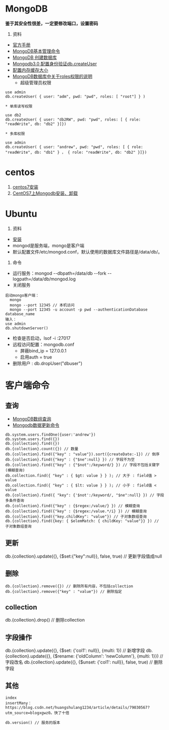# MongoDB

**鉴于其安全性很差，一定要修改端口，设置密码**

1. 资料
  * [官方手册](https://docs.mongodb.com/manual/reference/)
  * [MongoDB基本管理命令](http://blog.csdn.net/shirdrn/article/details/7105539)
  * [MongoDB 创建数据库](http://www.yiibai.com/mongodb/mongodb_create_database.html)
  * [Mongodb3.0 配置身份验证db.createUser](http://bbs.51cto.com/thread-1146654-1.html)
  * [配置内存缓存大小](https://www.cnblogs.com/bonelee/p/8366050.html)
  * [MongoDB数据库中关于roles权限的说明](http://www.asni.cn/1525)
    * 超级管理员权限
```
use admin
db.createUser( { user: "adm", pwd: "pwd", roles: [ "root"] } )
```
    * 单库读写权限
```
use db2
db.createUser( { user: "db2RW", pwd: "pwd", roles: [ { role: "readWrite", db: "db2" }]})
```
    * 多库权限
```
use admin
db.createUser( { user: "andrew", pwd: "pwd", roles: [ { role: "readWrite", db: "db1" } ， { role: "readWrite", db: "db2" }]})
```

# centos
1. [centos7安装](http://blog.csdn.net/leshami/article/details/53171375)
1. [CentOS7上Mongodb安装、卸载](https://www.cnblogs.com/hujiapeng/p/7008006.html)

# Ubuntu
1. 资料
  * [安装](https://docs.mongodb.com/manual/tutorial/install-mongodb-on-ubuntu/)
  * mongod是服务端，mongo是客户端
  * 默认配置文件/etc/mongod.conf，默认使用的数据库文件路径是/data/db/。
1. 命令
  * 运行服务：mongod --dbpath=/data/db --fork --logpath=/data/db/mongod.log
  * 关闭服务
```
启动mongo客户端：
  mongo
  mongo --port 12345 // 本机访问
  mongo --port 12345 -u account -p pwd --authenticationDatabase database_name
输入：
use admin
db.shutdownServer()
```
  * 检查是否启动，lsof -i :27017
  * 远程访问配置：mongodb.conf
    * 屏蔽bind_ip = 127.0.0.1
    * 启用auth = true
  * 删除用户 : db.dropUser("dbuser")

# 客户端命令
## 查询
* [MongoDB数组查询](https://blog.csdn.net/leshami/article/details/55049891)
* [Mongodb数据更新命令](http://chenzhou123520.iteye.com/blog/1637629)

```
db.system.users.findOne({user:'andrew'})
db.system.users.find({})
db.{collection}.find({})
db.{collection}.count({}) // 数量
db.{collection}.find({"key" : "value"}).sort({createDate:-1}) // 倒序
db.{collection}.find({"key" : {"$ne":null} }) // 字段不为空
db.{collection}.find({"key" : {"$not":/keyword/} }) // 字段不包括关键字(模糊查询)
db.collection.find({ "key" : { $gt: value } } ); // 大于 : field值 > value
db.collection.find({ "key" : { $lt: value } } ); // 小于 : field值 < value
db.{collection}.find({ "key": {'$not':/keyword/, "$ne":null} }) // 字段多条件查询
db.{collection}.find({"key" : {$regex:/value/} }) // 模糊查询
db.{collection}.find({"key" : {$regex:/value.*/i} }) // 模糊查询
db.{collection}.find({"key.childKey": "value"}) // 子对象数组查询
db.{collection}.find({key: { $elemMatch: { childKey: "value"}} }) // 子对象数组查询
```

## 更新
db.{collection}.update({}, {$set:{"key":null}}, false, true) // 更新字段值成null

## 删除
```
db.{collection}.remove({}) // 删除所有内容，不包括collection
db.{collection}.remove({"key" : "value"}) // 删除指定
```

## collection
db.{collection}.drop() // 删除collection

## 字段操作
db.{collection}.update({}, {$set: {'col1': null}}, {multi: 1}) // 新增字段
db.{collection}.update({}, {$rename: {'oldColumn': 'newColumn'}, {multi: 1}}) // 字段改名
db.{collection}.update({}, {$unset: {'col1': null}}, false, true) // 删除字段

## 其他
```
index
insertMany：https://blog.csdn.net/huangshulang1234/article/details/79030567?utm_source=blogxgwz0。快了十倍

db.version() // 服务的版本
```
